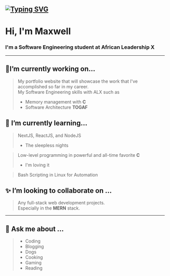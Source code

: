
[![Typing SVG](https://readme-typing-svg.demolab.com/?lines=Hi;I+am+a+full+stack+software+engineer;and+a+SecOps+Zealot;I+am+open+to+collaboration+on+coding+projects;MongoDB+ExpressJS+ReactJS+NodeJS)](https://git.io/typing-svg)
---
# **Hi, I'm Maxwell**  
### I'm a Software Engineering student at African Leadership X  
---
## 🔭I’m currently working on...
> My portfolio website that will showcase the work that I've accomplished so far in my career.  
> My Software Engineering skills with ALX such as
> * Memory management with **C**
> * Software Architecture **TOGAF**

## 🌱 I’m currently learning...
> NextJS, ReactJS, and NodeJS  
> * The sleepless nights  

> Low-level programming in powerful and all-time favorite **C**  
> * I'm loving it
  
> Bash Scripting in Linux for Automation  

## ✨ I’m looking to collaborate on ...  
> Any full-stack web development projects.  
> Especially in the **MERN** stack.

---
## 💬 Ask me about ...  
> * Coding  
> * Blogging  
> * Dogs  
> * Cooking  
> * Gaming  
> * Reading  
  <!--
  📫 Coding profiles.
Twitter:
Github:
Leetcode:
Hashnode:
Reddit:
Stack overflow: -->
